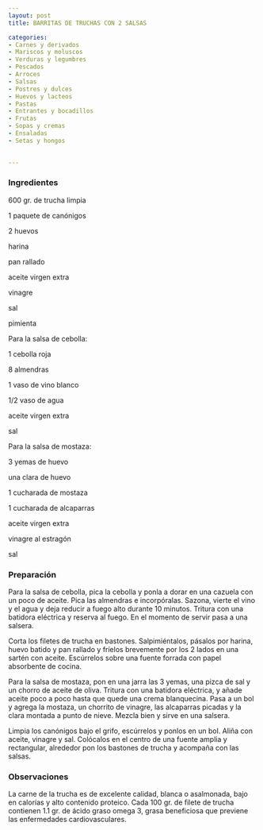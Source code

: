 ```yaml
---
layout: post
title: BARRITAS DE TRUCHAS CON 2 SALSAS

categories:
- Carnes y derivados
- Mariscos y moluscos
- Verduras y legumbres
- Pescados
- Arroces
- Salsas
- Postres y dulces
- Huevos y lacteos
- Pastas
- Entrantes y bocadillos
- Frutas
- Sopas y cremas
- Ensaladas
- Setas y hongos
 

---
```


<h3>Ingredientes</h3>

600 gr. de trucha limpia

1 paquete de canónigos

2 huevos

harina

pan rallado

aceite virgen extra

vinagre

sal

pimienta

Para la salsa de cebolla:

1 cebolla roja

8 almendras

1 vaso de vino blanco

1/2 vaso de agua

aceite virgen extra

sal

Para la salsa de mostaza:

3 yemas de huevo

una clara de huevo

1 cucharada de mostaza

1 cucharada de alcaparras

aceite virgen extra

vinagre al estragón

sal

<h3>Preparación</h3>

Para la salsa de cebolla, pica la cebolla y ponla a dorar en una cazuela con un poco de aceite. Pica las almendras e incorpóralas. Sazona, vierte el vino y el agua y deja reducir a fuego alto durante 10 minutos. Tritura con una batidora eléctrica y reserva al fuego. En el momento de servir pasa a una salsera.

Corta los filetes de trucha en bastones. Salpimiéntalos, pásalos por harina, huevo batido y pan rallado y fríelos brevemente por los 2 lados en una sartén con aceite. Escúrrelos sobre una fuente forrada con papel absorbente de cocina.

Para la salsa de mostaza, pon en una jarra las 3 yemas, una pizca de sal y un chorro de aceite de oliva. Tritura con una batidora eléctrica, y añade aceite poco a poco hasta que quede una crema blanquecina. Pasa a un bol y agrega la mostaza, un chorrito de vinagre, las alcaparras picadas y la clara montada a punto de nieve. Mezcla bien y sirve en una salsera.

Limpia los canónigos bajo el grifo, escúrrelos y ponlos en un bol. Aliña con aceite, vinagre y sal. Colócalos en el centro de una fuente amplia y rectangular, alrededor pon los bastones de trucha y acompaña con las salsas.

<h3>Observaciones</h3>

La carne de la trucha es de excelente calidad, blanca o asalmonada, bajo en calorías y alto contenido proteico. Cada 100 gr. de filete de trucha contienen 1.1 gr. de ácido graso omega 3, grasa beneficiosa que previene las enfermedades cardiovasculares.

